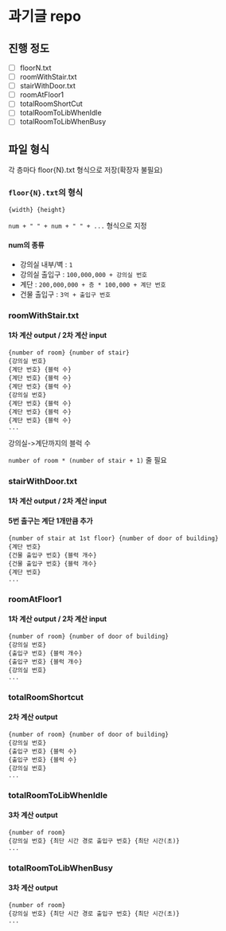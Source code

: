 # 과기글 repo

## 진행 정도
- [ ] floorN.txt
- [ ] roomWithStair.txt
- [ ] stairWithDoor.txt
- [ ] roomAtFloor1
- [ ] totalRoomShortCut
- [ ] totalRoomToLibWhenIdle
- [ ] totalRoomToLibWhenBusy

## 파일 형식
각 층마다 floor{N}.txt 형식으로 저장(확장자 불필요)
### ```floor{N}.txt```의 형식
```{width} {height}```

```num + " " + num + " " + ...``` 형식으로 지정
#### num의 종류
* 강의실 내부/벽 : ```1```
* 강의실 출입구 : ```100,000,000 + 강의실 번호```
* 계단 : ```200,000,000 + 층 * 100,000 + 계단 번호```
* 건물 출입구 : ```3억 + 출입구 번호```

### roomWithStair.txt
#### 1차 계산 output / 2차 계산 input

```
{number of room} {number of stair}
{강의실 번호}
{계단 번호} {블럭 수}
{계단 번호} {블럭 수}
{계단 번호} {블럭 수}
{강의실 번호}
{계단 번호} {블럭 수}
{계단 번호} {블럭 수}
{계단 번호} {블럭 수}
...
```

강의실->계단까지의 블럭 수

```number of room * (number of stair + 1)``` 줄 필요

### stairWithDoor.txt
#### 1차 계산 output / 2차 계산 input
#### 5번 출구는 계단 1개만큼 추가

```
{number of stair at 1st floor} {number of door of building}
{계단 번호}
{건물 출입구 번호} {블럭 개수}
{건물 출입구 번호} {블럭 개수}
{계단 번호}
...
```

### roomAtFloor1
#### 1차 계산 output / 2차 계산 input

```
{number of room} {number of door of building}
{강의실 번호}
{출입구 번호} {블럭 개수}
{출입구 번호} {블럭 개수}
{강의실 번호}
...
```

### totalRoomShortcut
#### 2차 계산 output

```
{number of room} {number of door of building}
{강의실 번호}
{출입구 번호} {블럭 수}
{출입구 번호} {블럭 수}
{강의실 번호}
...
```

### totalRoomToLibWhenIdle
#### 3차 계산 output

```
{number of room}
{강의실 번호} {최단 시간 경로 출입구 번호} {최단 시간(초)}
...
```

### totalRoomToLibWhenBusy
#### 3차 계산 output

```
{number of room}
{강의실 번호} {최단 시간 경로 출입구 번호} {최단 시간(초)}
...
```
